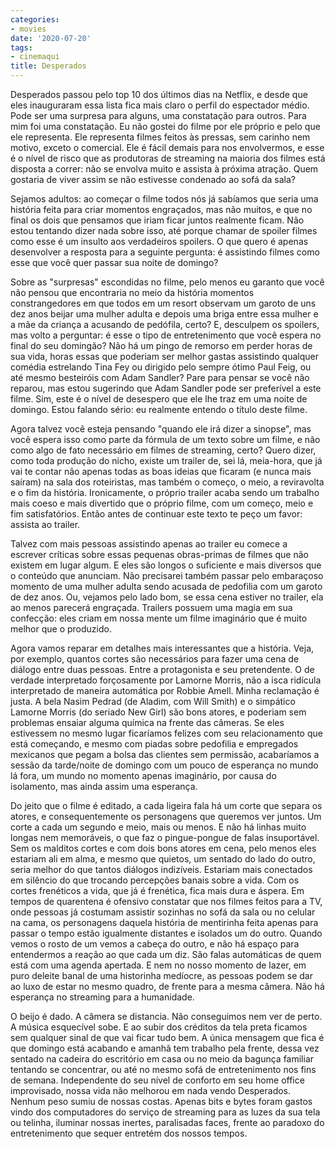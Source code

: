 ```yaml
---
categories:
- movies
date: '2020-07-20'
tags:
- cinemaqui
title: Desperados
---
```


Desperados passou pelo top 10 dos últimos dias na Netflix, e desde que eles inauguraram essa lista fica mais claro o perfil do espectador médio. Pode ser uma surpresa para alguns, uma constatação para outros. Para mim foi uma constatação. Eu não gostei do filme por ele próprio e pelo que ele representa. Ele representa filmes feitos às pressas, sem carinho nem motivo, exceto o comercial. Ele é fácil demais para nos envolvermos, e esse é o nível de risco que as produtoras de streaming na maioria dos filmes está disposta a correr: não se envolva muito e assista à próxima atração. Quem gostaria de viver assim se não estivesse condenado ao sofá da sala?

Sejamos adultos: ao começar o filme todos nós já sabíamos que seria uma história feita para criar momentos engraçados, mas não muitos, e que no final os dois que pensamos que iriam ficar juntos realmente ficam. Não estou tentando dizer nada sobre isso, até porque chamar de spoiler filmes como esse é um insulto aos verdadeiros spoilers. O que quero é apenas desenvolver a resposta para a seguinte pergunta: é assistindo filmes como esse que você quer passar sua noite de domingo?

Sobre as "surpresas" escondidas no filme, pelo menos eu garanto que você não pensou que encontraria no meio da história momentos constrangedores em que todos em um resort observam um garoto de uns dez anos beijar uma mulher adulta e depois uma briga entre essa mulher e a mãe da criança a acusando de pedófila, certo? E, desculpem os spoilers, mas volto a perguntar: é esse o tipo de entretenimento que você espera no final do seu domingão? Não há um pingo de remorso em perder horas de sua vida, horas essas que poderiam ser melhor gastas assistindo qualquer comédia estrelando Tina Fey ou dirigido pelo sempre ótimo Paul Feig, ou até mesmo besteiróis com Adam Sandler? Pare para pensar se você não reparou, mas estou sugerindo que Adam Sandler pode ser preferível a este filme. Sim, este é o nível de desespero que ele lhe traz em uma noite de domingo. Estou falando sério: eu realmente entendo o título deste filme.

Agora talvez você esteja pensando "quando ele irá dizer a sinopse", mas você espera isso como parte da fórmula de um texto sobre um filme, e não como algo de fato necessário em filmes de streaming, certo? Quero dizer, como toda produção do nicho, existe um trailer de, sei lá, meia-hora, que já vai te contar não apenas todas as boas ideias que ficaram (e nunca mais saíram) na sala dos roteiristas, mas também o começo, o meio, a reviravolta e o fim da história. Ironicamente, o próprio trailer acaba sendo um trabalho mais coeso e mais divertido que o próprio filme, com um começo, meio e fim satisfatórios. Então antes de continuar este texto te peço um favor: assista ao trailer.

Talvez com mais pessoas assistindo apenas ao trailer eu comece a escrever críticas sobre essas pequenas obras-primas de filmes que não existem em lugar algum. E eles são longos o suficiente e mais diversos que o conteúdo que anunciam. Não precisarei também passar pelo embaraçoso momento de uma mulher adulta sendo acusada de pedofilia com um garoto de dez anos. Ou, vejamos pelo lado bom, se essa cena estiver no trailer, ela ao menos parecerá engraçada. Trailers possuem uma magia em sua confecção: eles criam em nossa mente um filme imaginário que é muito melhor que o produzido.

Agora vamos reparar em detalhes mais interessantes que a história. Veja, por exemplo, quantos cortes são necessários para fazer uma cena de diálogo entre duas pessoas. Entre a protagonista e seu pretendente. O de verdade interpretado forçosamente por Lamorne Morris, não a isca ridícula interpretado de maneira automática por Robbie Amell. Minha reclamação é justa. A bela Nasim Pedrad (de Aladim, com Will Smith) e o simpático Lamorne Morris (do seriado New Girl) são bons atores, e poderiam sem problemas ensaiar alguma química na frente das câmeras. Se eles estivessem no mesmo lugar ficaríamos felizes com seu relacionamento que está começando, e mesmo com piadas sobre pedofilia e empregados mexicanos que pegam a bolsa das clientes sem permissão, acabaríamos a sessão da tarde/noite de domingo com um pouco de esperança no mundo lá fora, um mundo no momento apenas imaginário, por causa do isolamento, mas ainda assim uma esperança.

Do jeito que o filme é editado, a cada ligeira fala há um corte que separa os atores, e consequentemente os personagens que queremos ver juntos. Um corte a cada um segundo e meio, mais ou menos. E não há linhas muito longas nem memoráveis, o que faz o pingue-pongue de falas insuportável. Sem os malditos cortes e com dois bons atores em cena, pelo menos eles estariam ali em alma, e mesmo que quietos, um sentado do lado do outro, seria melhor do que tantos diálogos indizíveis. Estariam mais conectados em silêncio do que trocando percepções banais sobre a vida. Com os cortes frenéticos a vida, que já é frenética, fica mais dura e áspera. Em tempos de quarentena é ofensivo constatar que nos filmes feitos para a TV, onde pessoas já costumam assistir sozinhas no sofá da sala ou no celular na cama, os personagens daquela história de mentirinha feita apenas para passar o tempo estão igualmente distantes e isolados um do outro. Quando vemos o rosto de um vemos a cabeça do outro, e não há espaço para entendermos a reação ao que cada um diz. São falas automáticas de quem está com uma agenda apertada. E nem no nosso momento de lazer, em puro deleite banal de uma historinha medíocre, as pessoas podem se dar ao luxo de estar no mesmo quadro, de frente para a mesma câmera. Não há esperança no streaming para a humanidade.

O beijo é dado. A câmera se distancia. Não conseguimos nem ver de perto. A música esquecível sobe. E ao subir dos créditos da tela preta ficamos sem qualquer sinal de que vai ficar tudo bem. A única mensagem que fica é que domingo está acabando e amanhã tem trabalho pela frente, dessa vez sentado na cadeira do escritório em casa ou no meio da bagunça familiar tentando se concentrar, ou até no mesmo sofá de entretenimento nos fins de semana. Independente do seu nível de conforto em seu home office improvisado, nossa vida não melhorou em nada vendo Desperados. Nenhum peso sumiu de nossas costas. Apenas bits e bytes foram gastos vindo dos computadores do serviço de streaming para as luzes da sua tela ou telinha, iluminar nossas inertes, paralisadas faces, frente ao paradoxo do entretenimento que sequer entretém dos nossos tempos.